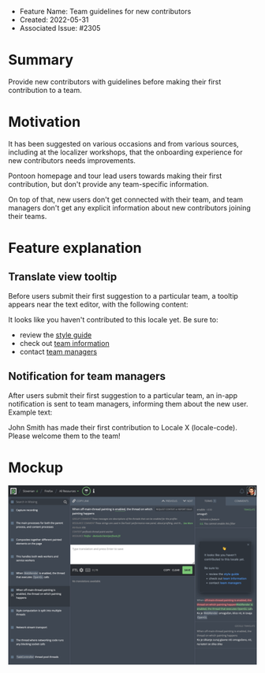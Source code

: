 - Feature Name: Team guidelines for new contributors
- Created: 2022-05-31
- Associated Issue: #2305

# Summary

Provide new contributors with guidelines before making their first contribution to a team.

# Motivation

It has been suggested on various occasions and from various sources, including at the localizer workshops, that the onboarding experience for new contributors needs improvements.

Pontoon homepage and tour lead users towards making their first contribution, but don't provide any team-specific information.

On top of that, new users don't get connected with their team, and team managers don't get any explicit information about new contributors joining their teams.

# Feature explanation

## Translate view tooltip

Before users submit their first suggestion to a particular team, a tooltip appears near the text editor, with the following content:

It looks like you haven't contributed to this locale yet. Be sure to:
- review the <a href="https://mozilla-l10n.github.io/styleguides/locale-code/">style guide</a>
- check out <a href="/locale-code/info">team information</a>
- contact <a href="/locale-code/contributors">team managers</a>

## Notification for team managers

After users submit their first suggestion to a particular team, an in-app notification is sent to team managers, informing them about the new user. Example text:

John Smith has made their first contribution to Locale X (locale-code). Please welcome them to the team!

# Mockup

![](0112/mockup.png)
